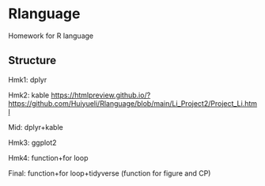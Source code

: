 # Rlanguage
Homework for R language

## Structure
Hmk1: dplyr

Hmk2: kable https://htmlpreview.github.io/?https://github.com/Huiyueli/Rlanguage/blob/main/Li_Project2/Project_Li.html

Mid: dplyr+kable

Hmk3: ggplot2

Hmk4: function+for loop

Final: function+for loop+tidyverse (function for figure and CP)
